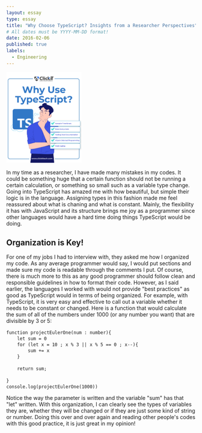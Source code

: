 ```yaml
---
layout: essay
type: essay
title: "Why Choose TypeScript? Insights from a Researcher Perspectives"
# All dates must be YYYY-MM-DD format!
date: 2016-02-06
published: true
labels:
  - Engineering
---
```


<img width="200px" class="rounded float-start pe-4" src="../img/Diagrams-1.jpg">

In my time as a researcher, I have made many mistakes in my codes. It could be something huge that a certain function should not be running a certain calculation, or something so small such as a variable type change. Going into TypeScript has amazed me with how beautiful, but simple their logic is in the language. Assigning types in this fashion made me feel reassured about what is chaning and what is constant. Mainly, the flexibility it has with JavaScript and its structure brings me joy as a programmer since other languages would have a hard time doing things TypeScript would be doing. 

## Organization is Key!

For one of my jobs I had to interview with, they asked me how I organized my code. As any average programmer would say, I would put sections and made sure my code is readable through the comments I put. Of course, there is much more to this as any good programmer should follow clean and responsible guidelines in how to format their code. However, as I said earlier, the languages I worked with would not provide "best practices" as good as TypeScript would in terms of being organized. For example, with TypeScript, it is very easy and effective to call out a variable whether it needs to be constant or changed. Here is a function that would calculate the sum of all of the numbers under 1000 (or any number you want) that are divisible by 3 or 5:

```
function projectEulerOne(num : number){
    let sum = 0
    for (let x = 10 ; x % 3 || x % 5 == 0 ; x--){
        sum += x
    } 

    return sum;

}
console.log(projectEulerOne(1000))
```

Notice the way the parameter is written and the variable "sum" has that "let" written. With this organization, I can clearly see the types of variables they are, whether they will be changed or if they are just some kind of string or number. Doing this over and over again and reading other people's codes with this good practice, it is just great in my opinion! 


